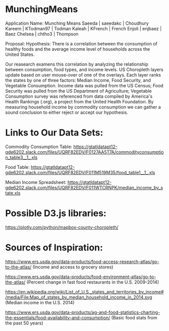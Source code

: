 # MunchingMeans
Application Name: Munching Means
Saeeda | saeedakc | Choudhury
Kareem | KTodman97 | Todman
Kaleah | KFrench | French
Enjoli | enjbaez | Baez
Chelsea | chtho3 | Thompson

Proposal:
Hypothesis: There is a correlation between the consumption of healthy foods and the average income level of households across the United States. 

Our reasearch examens this correlation by analyzing the relationship between consumption, food types, and income levels.
US Choropleth layers update based on user mouse-over of one of the overlays. Each layer ranks the states by one of three factors: Median Income, Food Security, and Vegetable Consumption. Income data was pulled from the US Census; Food Security was pulled from the US Department of Agriculture; Vegetable Consumption survey was referenced from data compiled by America's Health Rankings (.org), a project from the United Health Foundation. By measuring household income by commodity consumption we can gather a sound conclusion to either reject or accept our hypothesis. 


# Links to Our Data Sets:

Commodity Consumption Table: https://gtatldatapt12-gde6202.slack.com/files/UQRF82EDV/F0127AA5T7A/commodityconsumption_table3__1_.xls

Food Table: https://gtatldatapt12-gde6202.slack.com/files/UQRF82EDV/F011M519M35/food_table1__1_.xls

Median Income Spreadsheet: https://gtatldatapt12-gde6202.slack.com/files/UQRF82EDV/F011WTCRNPK/median_income_by_state.xls


# Possible D3.js libraries:
https://plotly.com/python/mapbox-county-choropleth/


# Sources of Inspiration:

https://www.ers.usda.gov/data-products/food-access-research-atlas/go-to-the-atlas/ (Income and access to grocery stores)

https://www.ers.usda.gov/data-products/food-environment-atlas/go-to-the-atlas/ (Percent change in fast food restaurants in the U.S. 2009-2014)

https://en.wikipedia.org/wiki/List_of_U.S._states_and_territories_by_income#/media/File:Map_of_states_by_median_household_income_in_2014.svg (Median income in the U.S. 2014)

https://www.ers.usda.gov/data-products/ag-and-food-statistics-charting-the-essentials/food-availability-and-consumption/ (Basic food stats from the past 50 years)
